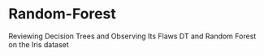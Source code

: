 # Random-Forest
Reviewing Decision Trees and Observing Its Flaws
DT and Random Forest on the Iris dataset

